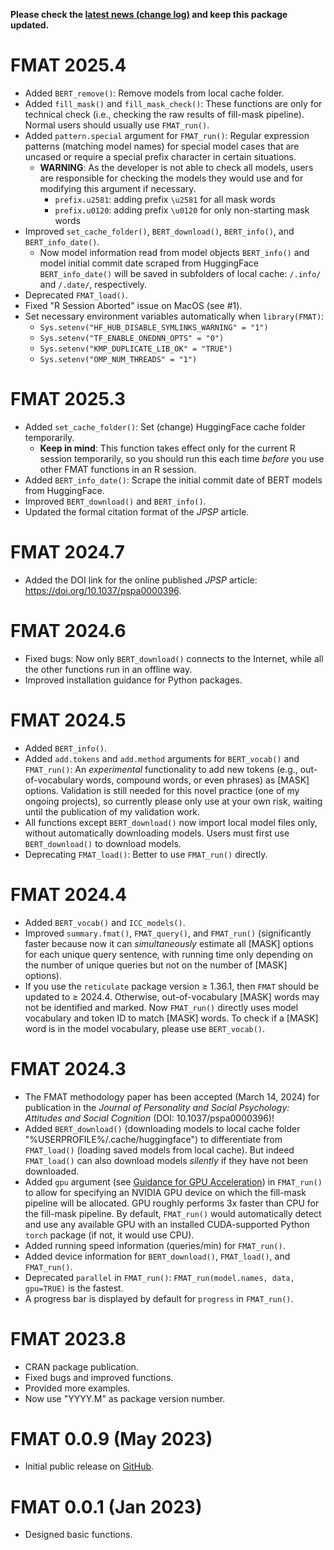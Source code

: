 **Please check the [latest news (change log)](https://psychbruce.github.io/FMAT/news/index.html) and keep this package updated.**

# FMAT 2025.4

-   Added `BERT_remove()`: Remove models from local cache folder.
-   Added `fill_mask()` and `fill_mask_check()`: These functions are only for technical check (i.e., checking the raw results of fill-mask pipeline). Normal users should usually use `FMAT_run()`.
-   Added `pattern.special` argument for `FMAT_run()`: Regular expression patterns (matching model names) for special model cases that are uncased or require a special prefix character in certain situations.
    -   **WARNING**: As the developer is not able to check all models, users are responsible for checking the models they would use and for modifying this argument if necessary.
        -   `prefix.u2581`: adding prefix ⁠`\u2581⁠` for all mask words
        -   `prefix.u0120`: adding prefix ⁠`\u0120`⁠ for only non-starting mask words
-   Improved `set_cache_folder()`, `BERT_download()`, `BERT_info()`, and `BERT_info_date()`.
    -   Now model information read from model objects `BERT_info()` and model initial commit date scraped from HuggingFace `BERT_info_date()` will be saved in subfolders of local cache: `/.info/` and `/.date/`, respectively.
-   Deprecated `FMAT_load()`.
-   Fixed "R Session Aborted" issue on MacOS (see #1).
-   Set necessary environment variables automatically when `library(FMAT)`:
    -   `Sys.setenv("HF_HUB_DISABLE_SYMLINKS_WARNING" = "1")`
    -   `Sys.setenv("TF_ENABLE_ONEDNN_OPTS" = "0")`
    -   `Sys.setenv("KMP_DUPLICATE_LIB_OK" = "TRUE")`
    -   `Sys.setenv("OMP_NUM_THREADS" = "1")`

# FMAT 2025.3

-   Added `set_cache_folder()`: Set (change) HuggingFace cache folder temporarily.
    -   **Keep in mind**: This function takes effect only for the current R session temporarily, so you should run this each time *before* you use other FMAT functions in an R session.
-   Added `BERT_info_date()`: Scrape the initial commit date of BERT models from HuggingFace.
-   Improved `BERT_download()` and `BERT_info()`.
-   Updated the formal citation format of the *JPSP* article.

# FMAT 2024.7

-   Added the DOI link for the online published *JPSP* article: <https://doi.org/10.1037/pspa0000396>.

# FMAT 2024.6

-   Fixed bugs: Now only `BERT_download()` connects to the Internet, while all the other functions run in an offline way.
-   Improved installation guidance for Python packages.

# FMAT 2024.5

-   Added `BERT_info()`.
-   Added `add.tokens` and `add.method` arguments for `BERT_vocab()` and `FMAT_run()`: An *experimental* functionality to add new tokens (e.g., out-of-vocabulary words, compound words, or even phrases) as [MASK] options. Validation is still needed for this novel practice (one of my ongoing projects), so currently please only use at your own risk, waiting until the publication of my validation work.
-   All functions except `BERT_download()` now import local model files only, without automatically downloading models. Users must first use `BERT_download()` to download models.
-   Deprecating `FMAT_load()`: Better to use `FMAT_run()` directly.

# FMAT 2024.4

-   Added `BERT_vocab()` and `ICC_models()`.
-   Improved `summary.fmat()`, `FMAT_query()`, and `FMAT_run()` (significantly faster because now it can *simultaneously* estimate all [MASK] options for each unique query sentence, with running time only depending on the number of unique queries but not on the number of [MASK] options).
-   If you use the `reticulate` package version ≥ 1.36.1, then `FMAT` should be updated to ≥ 2024.4. Otherwise, out-of-vocabulary [MASK] words may not be identified and marked. Now `FMAT_run()` directly uses model vocabulary and token ID to match [MASK] words. To check if a [MASK] word is in the model vocabulary, please use `BERT_vocab()`.

# FMAT 2024.3

-   The FMAT methodology paper has been accepted (March 14, 2024) for publication in the *Journal of Personality and Social Psychology: Attitudes and Social Cognition* (DOI: 10.1037/pspa0000396)!
-   Added `BERT_download()` (downloading models to local cache folder "%USERPROFILE%/.cache/huggingface") to differentiate from `FMAT_load()` (loading saved models from local cache). But indeed `FMAT_load()` can also download models *silently* if they have not been downloaded.
-   Added `gpu` argument (see [Guidance for GPU Acceleration](https://psychbruce.github.io/FMAT/#guidance-for-gpu-acceleration)) in `FMAT_run()` to allow for specifying an NVIDIA GPU device on which the fill-mask pipeline will be allocated. GPU roughly performs 3x faster than CPU for the fill-mask pipeline. By default, `FMAT_run()` would automatically detect and use any available GPU with an installed CUDA-supported Python `torch` package (if not, it would use CPU).
-   Added running speed information (queries/min) for `FMAT_run()`.
-   Added device information for `BERT_download()`, `FMAT_load()`, and `FMAT_run()`.
-   Deprecated `parallel` in `FMAT_run()`: `FMAT_run(model.names, data, gpu=TRUE)` is the fastest.
-   A progress bar is displayed by default for `progress` in `FMAT_run()`.

# FMAT 2023.8

-   CRAN package publication.
-   Fixed bugs and improved functions.
-   Provided more examples.
-   Now use "YYYY.M" as package version number.

# FMAT 0.0.9 (May 2023)

-   Initial public release on [GitHub](https://github.com/psychbruce/FMAT).

# FMAT 0.0.1 (Jan 2023)

-   Designed basic functions.
